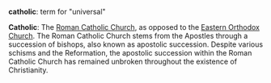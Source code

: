 **catholic**: term for "universal"

**Catholic**: The
[Roman Catholic Church](Roman_Catholic_Church "Roman Catholic Church"),
as opposed to the
[Eastern Orthodox Church](Eastern_Orthodox_Church "Eastern Orthodox Church").
The Roman Catholic Church stems from the Apostles through a
succession of bishops, also known as apostolic succession. Despite
various schisms and the Reformation, the apostolic succession
within the Roman Catholic Church has remained unbroken throughout
the existence of Christianity.



